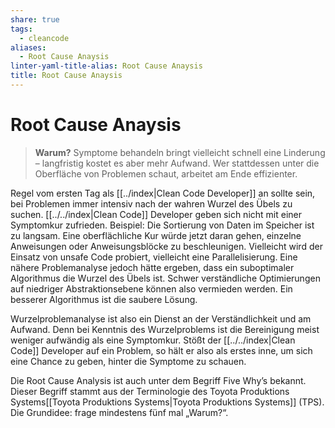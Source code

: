 ```yaml
---
share: true
tags:
  - cleancode
aliases:
  - Root Cause Anaysis
linter-yaml-title-alias: Root Cause Anaysis
title: Root Cause Anaysis
---
```

 
# Root Cause Anaysis

>**Warum?**
>Symptome behandeln bringt vielleicht schnell eine Linderung – langfristig kostet es aber mehr Aufwand. Wer stattdessen unter die Oberfläche von Problemen schaut, arbeitet am Ende effizienter.

Regel vom ersten Tag als [[../index|Clean Code Developer]] an sollte sein, bei Problemen immer intensiv nach der wahren Wurzel des Übels zu suchen. [[../../index|Clean Code]] Developer geben sich nicht mit einer Symptomkur zufrieden. Beispiel: Die Sortierung von Daten im Speicher ist zu langsam. Eine oberflächliche Kur würde jetzt daran gehen, einzelne Anweisungen oder Anweisungsblöcke zu beschleunigen. Vielleicht wird der Einsatz von unsafe Code probiert, vielleicht eine Parallelisierung. Eine nähere Problemanalyse jedoch hätte ergeben, dass ein suboptimaler Algorithmus die Wurzel des Übels ist. Schwer verständliche Optimierungen auf niedriger Abstraktionsebene können also vermieden werden. Ein besserer Algorithmus ist die saubere Lösung.

Wurzelproblemanalyse ist also ein Dienst an der Verständlichkeit und am Aufwand. Denn bei Kenntnis des Wurzelproblems ist die Bereinigung meist weniger aufwändig als eine Symptomkur. Stößt der [[../../index|Clean Code]] Developer auf ein Problem, so hält er also als erstes inne, um sich eine Chance zu geben, hinter die Symptome zu schauen.

Die Root Cause Analysis ist auch unter dem Begriff Five Why’s bekannt. Dieser Begriff stammt aus der Terminologie des Toyota Produktions Systems[[Toyota Produktions Systems|Toyota Produktions Systems]] (TPS). Die Grundidee: frage mindestens fünf mal „Warum?“.